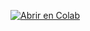 [![Abrir en Colab](https://colab.research.google.com/assets/colab-badge.svg)](https://colab.research.google.com/github/marcoss6/titanic-dataset/blob/main/EFC-BigData-Marcos_Cifuentes_Suarez.ipynb)
